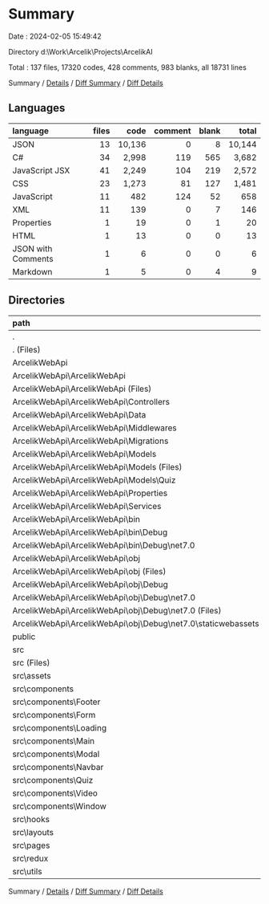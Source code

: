 # Summary

Date : 2024-02-05 15:49:42

Directory d:\\Work\\Arcelik\\Projects\\ArcelikAI

Total : 137 files,  17320 codes, 428 comments, 983 blanks, all 18731 lines

Summary / [Details](details.md) / [Diff Summary](diff.md) / [Diff Details](diff-details.md)

## Languages
| language | files | code | comment | blank | total |
| :--- | ---: | ---: | ---: | ---: | ---: |
| JSON | 13 | 10,136 | 0 | 8 | 10,144 |
| C# | 34 | 2,998 | 119 | 565 | 3,682 |
| JavaScript JSX | 41 | 2,249 | 104 | 219 | 2,572 |
| CSS | 23 | 1,273 | 81 | 127 | 1,481 |
| JavaScript | 11 | 482 | 124 | 52 | 658 |
| XML | 11 | 139 | 0 | 7 | 146 |
| Properties | 1 | 19 | 0 | 1 | 20 |
| HTML | 1 | 13 | 0 | 0 | 13 |
| JSON with Comments | 1 | 6 | 0 | 0 | 6 |
| Markdown | 1 | 5 | 0 | 4 | 9 |

## Directories
| path | files | code | comment | blank | total |
| :--- | ---: | ---: | ---: | ---: | ---: |
| . | 137 | 17,320 | 428 | 983 | 18,731 |
| . (Files) | 6 | 4,852 | 1 | 9 | 4,862 |
| ArcelikWebApi | 53 | 8,456 | 119 | 577 | 9,152 |
| ArcelikWebApi\\ArcelikWebApi | 53 | 8,456 | 119 | 577 | 9,152 |
| ArcelikWebApi\\ArcelikWebApi (Files) | 4 | 118 | 3 | 27 | 148 |
| ArcelikWebApi\\ArcelikWebApi\\Controllers | 6 | 439 | 39 | 118 | 596 |
| ArcelikWebApi\\ArcelikWebApi\\Data | 1 | 155 | 25 | 32 | 212 |
| ArcelikWebApi\\ArcelikWebApi\\Middlewares | 1 | 120 | 2 | 19 | 141 |
| ArcelikWebApi\\ArcelikWebApi\\Migrations | 3 | 1,933 | 6 | 240 | 2,179 |
| ArcelikWebApi\\ArcelikWebApi\\Models | 16 | 233 | 6 | 108 | 347 |
| ArcelikWebApi\\ArcelikWebApi\\Models (Files) | 9 | 124 | 2 | 58 | 184 |
| ArcelikWebApi\\ArcelikWebApi\\Models\\Quiz | 7 | 109 | 4 | 50 | 163 |
| ArcelikWebApi\\ArcelikWebApi\\Properties | 1 | 41 | 0 | 0 | 41 |
| ArcelikWebApi\\ArcelikWebApi\\Services | 2 | 33 | 16 | 16 | 65 |
| ArcelikWebApi\\ArcelikWebApi\\bin | 4 | 1,317 | 0 | 3 | 1,320 |
| ArcelikWebApi\\ArcelikWebApi\\bin\\Debug | 4 | 1,317 | 0 | 3 | 1,320 |
| ArcelikWebApi\\ArcelikWebApi\\bin\\Debug\\net7.0 | 4 | 1,317 | 0 | 3 | 1,320 |
| ArcelikWebApi\\ArcelikWebApi\\obj | 15 | 4,067 | 22 | 14 | 4,103 |
| ArcelikWebApi\\ArcelikWebApi\\obj (Files) | 5 | 3,995 | 0 | 1 | 3,996 |
| ArcelikWebApi\\ArcelikWebApi\\obj\\Debug | 10 | 72 | 22 | 13 | 107 |
| ArcelikWebApi\\ArcelikWebApi\\obj\\Debug\\net7.0 | 10 | 72 | 22 | 13 | 107 |
| ArcelikWebApi\\ArcelikWebApi\\obj\\Debug\\net7.0 (Files) | 7 | 63 | 22 | 13 | 98 |
| ArcelikWebApi\\ArcelikWebApi\\obj\\Debug\\net7.0\\staticwebassets | 3 | 9 | 0 | 0 | 9 |
| public | 3 | 31 | 0 | 2 | 33 |
| src | 75 | 3,981 | 308 | 395 | 4,684 |
| src (Files) | 5 | 258 | 12 | 33 | 303 |
| src\\assets | 1 | 1 | 0 | 0 | 1 |
| src\\components | 49 | 2,570 | 133 | 256 | 2,959 |
| src\\components\\Footer | 2 | 18 | 0 | 4 | 22 |
| src\\components\\Form | 13 | 515 | 11 | 66 | 592 |
| src\\components\\Loading | 4 | 168 | 8 | 14 | 190 |
| src\\components\\Main | 3 | 379 | 4 | 26 | 409 |
| src\\components\\Modal | 2 | 110 | 2 | 5 | 117 |
| src\\components\\Navbar | 2 | 272 | 7 | 26 | 305 |
| src\\components\\Quiz | 9 | 389 | 31 | 47 | 467 |
| src\\components\\Video | 7 | 295 | 29 | 30 | 354 |
| src\\components\\Window | 7 | 424 | 41 | 38 | 503 |
| src\\hooks | 1 | 105 | 5 | 11 | 121 |
| src\\layouts | 2 | 20 | 4 | 4 | 28 |
| src\\pages | 6 | 384 | 7 | 38 | 429 |
| src\\redux | 7 | 348 | 7 | 34 | 389 |
| src\\utils | 4 | 295 | 140 | 19 | 454 |

Summary / [Details](details.md) / [Diff Summary](diff.md) / [Diff Details](diff-details.md)
